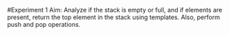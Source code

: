 #Experiment 1
Aim: Analyze if the stack is empty or full, and if elements are present, return the top element in the stack using templates. Also, perform push and pop operations.
